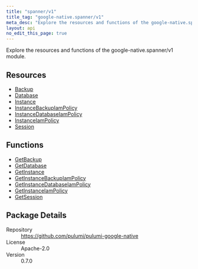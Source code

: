 ```yaml
---
title: "spanner/v1"
title_tag: "google-native.spanner/v1"
meta_desc: "Explore the resources and functions of the google-native.spanner/v1 module."
layout: api
no_edit_this_page: true
---
```


<!-- WARNING: this file was generated by Pulumi Docs Generator. -->
<!-- Do not edit by hand unless you're certain you know what you are doing! -->

Explore the resources and functions of the google-native.spanner/v1 module.

<h2 id="resources">Resources</h2>
<ul class="api">
    <li><a href="backup" title="Backup"><span class="symbol resource"></span>Backup</a></li>
    <li><a href="database" title="Database"><span class="symbol resource"></span>Database</a></li>
    <li><a href="instance" title="Instance"><span class="symbol resource"></span>Instance</a></li>
    <li><a href="instancebackupiampolicy" title="InstanceBackupIamPolicy"><span class="symbol resource"></span>InstanceBackupIamPolicy</a></li>
    <li><a href="instancedatabaseiampolicy" title="InstanceDatabaseIamPolicy"><span class="symbol resource"></span>InstanceDatabaseIamPolicy</a></li>
    <li><a href="instanceiampolicy" title="InstanceIamPolicy"><span class="symbol resource"></span>InstanceIamPolicy</a></li>
    <li><a href="session" title="Session"><span class="symbol resource"></span>Session</a></li>
</ul>

<h2 id="functions">Functions</h2>
<ul class="api">
    <li><a href="getbackup" title="GetBackup"><span class="symbol function"></span>GetBackup</a></li>
    <li><a href="getdatabase" title="GetDatabase"><span class="symbol function"></span>GetDatabase</a></li>
    <li><a href="getinstance" title="GetInstance"><span class="symbol function"></span>GetInstance</a></li>
    <li><a href="getinstancebackupiampolicy" title="GetInstanceBackupIamPolicy"><span class="symbol function"></span>GetInstanceBackupIamPolicy</a></li>
    <li><a href="getinstancedatabaseiampolicy" title="GetInstanceDatabaseIamPolicy"><span class="symbol function"></span>GetInstanceDatabaseIamPolicy</a></li>
    <li><a href="getinstanceiampolicy" title="GetInstanceIamPolicy"><span class="symbol function"></span>GetInstanceIamPolicy</a></li>
    <li><a href="getsession" title="GetSession"><span class="symbol function"></span>GetSession</a></li>
</ul>

<h2 id="package-details">Package Details</h2>
<dl class="package-details">
	<dt>Repository</dt>
	<dd><a href="https://github.com/pulumi/pulumi-google-native">https://github.com/pulumi/pulumi-google-native</a></dd>
	<dt>License</dt>
	<dd>Apache-2.0</dd>
	<dt>Version</dt>
	<dd>0.7.0</dd>
</dl>


